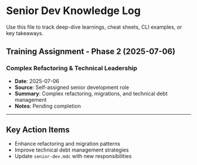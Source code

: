 # Senior Dev Knowledge Log

Use this file to track deep-dive learnings, cheat sheets, CLI examples, or key takeaways.

## Training Assignment - Phase 2 (2025-07-06)

### Complex Refactoring & Technical Leadership

- **Date**: 2025-07-06
- **Source**: Self-assigned senior development role
- **Summary**: Complex refactoring, migrations, and technical debt management
- **Notes**: Pending completion

---

## Key Action Items

- Enhance refactoring and migration patterns
- Improve technical debt management strategies
- Update `senior-dev.mdc` with new responsibilities
